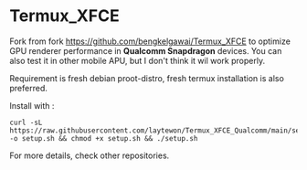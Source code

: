 # Termux_XFCE

Fork from fork https://github.com/bengkelgawai/Termux_XFCE to optimize GPU renderer performance in **Qualcomm Snapdragon** devices. You can also test it in other mobile APU, but I don't think it wil work properly.

Requirement is fresh debian proot-distro, fresh termux installation is also preferred.

Install with :
```
curl -sL https://raw.githubusercontent.com/laytewon/Termux_XFCE_Qualcomm/main/setup.sh -o setup.sh && chmod +x setup.sh && ./setup.sh
```

For more details, check other repositories.
